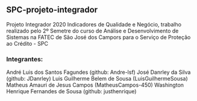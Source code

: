 ## SPC-projeto-integrador
Projeto Integrador 2020 Indicadores de Qualidade e Negócio, trabalho realizado pelo 2º Semetre do curso de Análise e Desenvolvimento de Sistemas na FATEC de São José dos Campors para o Serviço de Proteção ao Crédito - SPC

### Integrantes:
André Luis dos Santos Fagundes (github: Andre-lsf)
José Danrley da Silva (github: JDanrley)
Luis Guilherme Belem de Sousa (LuisGuilhermeSousa)
Matheus Amauri de Jesus Campos (MatheusCampos-450)
Washington Henrique Fernandes de Sousa (github: justhenrique)
